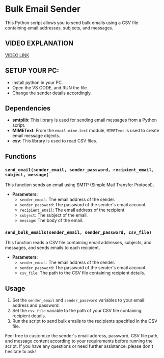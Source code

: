 # Bulk Email Sender

This Python script allows you to send bulk emails using a CSV file containing email addresses, subjects, and messages.
## VIDEO EXPLANATION
[VIDEO LINK](https://drive.google.com/file/d/1lnppb5ZXJQlZGOE7OjSqwGwqJmKFmJtA/view?usp=sharing)
## SETUP YOUR PC:
- install python in your PC.
- Open the VS CODE, and RUN the file
- Change the sender details accordingly.

## Dependencies

- **smtplib**: This library is used for sending email messages from a Python script.
- **MIMEText**: From the `email.mime.text` module, `MIMEText` is used to create email message objects.
- **csv**: This library is used to read CSV files.

## Functions

### `send_email(sender_email, sender_password, recipient_email, subject, message)`

This function sends an email using SMTP (Simple Mail Transfer Protocol).

- **Parameters**:
  - `sender_email`: The email address of the sender.
  - `sender_password`: The password of the sender's email account.
  - `recipient_email`: The email address of the recipient.
  - `subject`: The subject of the email.
  - `message`: The body of the email.

### `send_bulk_emails(sender_email, sender_password, csv_file)`

This function reads a CSV file containing email addresses, subjects, and messages, and sends emails to each recipient.

- **Parameters**:
  - `sender_email`: The email address of the sender.
  - `sender_password`: The password of the sender's email account.
  - `csv_file`: The path to the CSV file containing recipient details.

## Usage

1. Set the `sender_email` and `sender_password` variables to your email address and password.
2. Set the `csv_file` variable to the path of your CSV file containing recipient details.
3. Run the script to send bulk emails to the recipients specified in the CSV file.

Feel free to customize the sender's email address, password, CSV file path, and message content according to your requirements before running the script. If you have any questions or need further assistance, please don't hesitate to ask!
